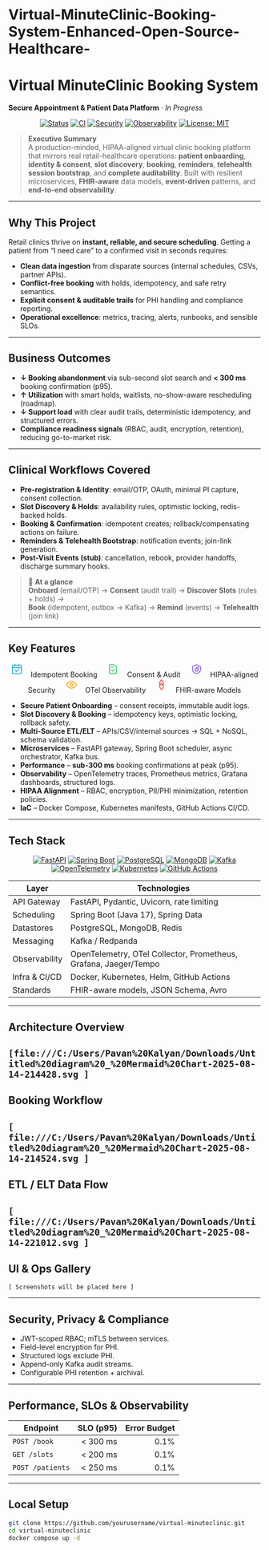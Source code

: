 # Virtual-MinuteClinic-Booking-System-Enhanced-Open-Source-Healthcare-
# Virtual MinuteClinic Booking System
**Secure Appointment & Patient Data Platform** · _In Progress_

<p align="center">
  <a href="#"><img alt="Status" src="https://img.shields.io/badge/status-in_progress-blue"></a>
  <a href="#"><img alt="CI" src="https://img.shields.io/badge/CI-GitHub_Actions-2088FF?logo=githubactions&logoColor=white"></a>
  <a href="#"><img alt="Security" src="https://img.shields.io/badge/Security-HIPAA_aligned-blueviolet"></a>
  <a href="#"><img alt="Observability" src="https://img.shields.io/badge/Observability-OpenTelemetry%20%7C%20Prometheus%20%7C%20Grafana-green"></a>
  <a href="LICENSE"><img alt="License: MIT" src="https://img.shields.io/badge/License-MIT-black.svg"></a>
</p>

> **Executive Summary**  
> A production-minded, HIPAA-aligned virtual clinic booking platform that mirrors real retail-healthcare operations: **patient onboarding**, **identity & consent**, **slot discovery**, **booking**, **reminders**, **telehealth session bootstrap**, and **complete auditability**. Built with resilient microservices, **FHIR-aware** data models, **event-driven** patterns, and **end-to-end observability**.

---

## Why This Project
Retail clinics thrive on **instant, reliable, and secure scheduling**. Getting a patient from “I need care” to a confirmed visit in seconds requires:
- **Clean data ingestion** from disparate sources (internal schedules, CSVs, partner APIs).
- **Conflict-free booking** with holds, idempotency, and safe retry semantics.
- **Explicit consent & auditable trails** for PHI handling and compliance reporting.
- **Operational excellence**: metrics, tracing, alerts, runbooks, and sensible SLOs.

---

## Business Outcomes
- **↓ Booking abandonment** via sub-second slot search and **< 300 ms** booking confirmation (p95).
- **↑ Utilization** with smart holds, waitlists, no-show-aware rescheduling (roadmap).
- **↓ Support load** with clear audit trails, deterministic idempotency, and structured errors.
- **Compliance readiness signals** (RBAC, audit, encryption, retention), reducing go-to-market risk.

---

## Clinical Workflows Covered
- **Pre-registration & Identity**: email/OTP, OAuth, minimal PI capture, consent collection.  
- **Slot Discovery & Holds**: availability rules, optimistic locking, redis-backed holds.  
- **Booking & Confirmation**: idempotent creates; rollback/compensating actions on failure.  
- **Reminders & Telehealth Bootstrap**: notification events; join-link generation.  
- **Post-Visit Events (stub)**: cancellation, rebook, provider handoffs, discharge summary hooks.

> 🧭 **At a glance**  
> **Onboard** (email/OTP) → **Consent** (audit trail) → **Discover Slots** (rules + holds) →  
> **Book** (idempotent, outbox → Kafka) → **Remind** (events) → **Telehealth** (join link)

---

## Key Features

<p align="center">
  <!-- Inline SVG icons so no separate folder is needed -->
  <!-- Booking -->
  <svg xmlns="http://www.w3.org/2000/svg" width="28" height="28" fill="none" stroke="#0ea5e9" stroke-width="1.6" stroke-linecap="round" stroke-linejoin="round"><rect x="3" y="4" width="18" height="17" rx="2"/><line x1="8" y1="2.5" x2="8" y2="6"/><line x1="16" y1="2.5" x2="16" y2="6"/><line x1="3" y1="9" x2="21" y2="9"/><polyline points="8,14 11,17 16,12"/></svg>
  &nbsp;&nbsp;Idempotent Booking&nbsp;&nbsp;&nbsp;&nbsp;
  <!-- Consent -->
  <svg xmlns="http://www.w3.org/2000/svg" width="28" height="28" fill="none" stroke="#22c55e" stroke-width="1.6" stroke-linecap="round" stroke-linejoin="round"><path d="M7 3h7l5 5v11a2 2 0 0 1-2 2H7a2 2 0 0 1-2-2V5a2 2 0 0 1 2-2z"/><polyline points="9,14 11,16 15,12"/><line x1="9" y1="8" x2="12" y2="8"/></svg>
  &nbsp;&nbsp;Consent & Audit&nbsp;&nbsp;&nbsp;&nbsp;
  <!-- Security -->
  <svg xmlns="http://www.w3.org/2000/svg" width="28" height="28" fill="none" stroke="#8b5cf6" stroke-width="1.6" stroke-linecap="round" stroke-linejoin="round"><path d="M12 3l8 4v5c0 5-3.5 8-8 9-4.5-1-8-4-8-9V7l8-4z"/><rect x="9" y="11" width="6" height="5" rx="1.5"/><path d="M12 11v-1.5a2 2 0 1 1 4 0V11"/></svg>
  &nbsp;&nbsp;HIPAA-aligned Security&nbsp;&nbsp;&nbsp;&nbsp;
  <!-- Observability -->
  <svg xmlns="http://www.w3.org/2000/svg" width="28" height="28" fill="none" stroke="#f59e0b" stroke-width="1.6" stroke-linecap="round" stroke-linejoin="round"><path d="M2 12s4-7 10-7 10 7 10 7-4 7-10 7S2 12 2 12z"/><circle cx="12" cy="12" r="3"/></svg>
  &nbsp;&nbsp;OTel Observability&nbsp;&nbsp;&nbsp;&nbsp;
  <!-- FHIR -->
  <svg xmlns="http://www.w3.org/2000/svg" width="28" height="28" fill="none" stroke="#ef4444" stroke-width="1.6" stroke-linecap="round" stroke-linejoin="round"><path d="M12 2c2 3 4 4 4 7a4 4 0 1 1-8 0c0-2 2-4 4-7z"/><path d="M8 14c0 3 2 6 4 8 2-2 4-5 4-8a4 4 0 0 0-8 0z"/></svg>
  &nbsp;&nbsp;FHIR-aware Models
</p>

- **Secure Patient Onboarding** – consent receipts, immutable audit logs.  
- **Slot Discovery & Booking** – idempotency keys, optimistic locking, rollback safety.  
- **Multi-Source ETL/ELT** – APIs/CSV/internal sources → SQL + NoSQL, schema validation.  
- **Microservices** – FastAPI gateway, Spring Boot scheduler, async orchestrator, Kafka bus.  
- **Performance** – **sub-300 ms** booking confirmations at peak (p95).  
- **Observability** – OpenTelemetry traces, Prometheus metrics, Grafana dashboards, structured logs.  
- **HIPAA Alignment** – RBAC, encryption, PII/PHI minimization, retention policies.  
- **IaC** – Docker Compose, Kubernetes manifests, GitHub Actions CI/CD.

---

## Tech Stack

<p align="center">
  <a href="#"><img alt="FastAPI" src="https://img.shields.io/badge/FastAPI-0.111-009485?logo=fastapi&logoColor=white"></a>
  <a href="#"><img alt="Spring Boot" src="https://img.shields.io/badge/Spring_Boot-3.x-6DB33F?logo=springboot&logoColor=white"></a>
  <a href="#"><img alt="PostgreSQL" src="https://img.shields.io/badge/PostgreSQL-16-4169E1?logo=postgresql&logoColor=white"></a>
  <a href="#"><img alt="MongoDB" src="https://img.shields.io/badge/MongoDB-6.x-47A248?logo=mongodb&logoColor=white"></a>
  <a href="#"><img alt="Kafka" src="https://img.shields.io/badge/Kafka-3.x-231F20?logo=apachekafka&logoColor=white"></a>
  <a href="#"><img alt="OpenTelemetry" src="https://img.shields.io/badge/OpenTelemetry-1.x-000000?logo=opentelemetry&logoColor=white"></a>
  <a href="#"><img alt="Kubernetes" src="https://img.shields.io/badge/Kubernetes-1.30-326CE5?logo=kubernetes&logoColor=white"></a>
  <a href="#"><img alt="GitHub Actions" src="https://img.shields.io/badge/GitHub_Actions-CI-2088FF?logo=githubactions&logoColor=white"></a>
</p>

| Layer | Technologies |
|-------|--------------|
| API Gateway | FastAPI, Pydantic, Uvicorn, rate limiting |
| Scheduling | Spring Boot (Java 17), Spring Data |
| Datastores | PostgreSQL, MongoDB, Redis |
| Messaging | Kafka / Redpanda |
| Observability | OpenTelemetry, OTel Collector, Prometheus, Grafana, Jaeger/Tempo |
| Infra & CI/CD | Docker, Kubernetes, Helm, GitHub Actions |
| Standards | FHIR-aware models, JSON Schema, Avro |

---

## Architecture Overview
<!-- PLACEHOLDER for diagram --> 
`[file:///C:/Users/Pavan%20Kalyan/Downloads/Untitled%20diagram%20_%20Mermaid%20Chart-2025-08-14-214428.svg ]`
---

## Booking Workflow
<!-- PLACEHOLDER for diagram -->
`[ file:///C:/Users/Pavan%20Kalyan/Downloads/Untitled%20diagram%20_%20Mermaid%20Chart-2025-08-14-214524.svg ]`
---

## ETL / ELT Data Flow
<!-- PLACEHOLDER for diagram -->
`[
file:///C:/Users/Pavan%20Kalyan/Downloads/Untitled%20diagram%20_%20Mermaid%20Chart-2025-08-14-221012.svg ]`
---

## UI & Ops Gallery
<!-- PLACEHOLDER for screenshots -->
`[ Screenshots will be placed here ]`

---

## Security, Privacy & Compliance
- JWT-scoped RBAC; mTLS between services.
- Field-level encryption for PHI.
- Structured logs exclude PHI.
- Append-only Kafka audit streams.
- Configurable PHI retention + archival.

---

## Performance, SLOs & Observability
| Endpoint | SLO (p95) | Error Budget |
|---|---:|---:|
| `POST /book` | < 300 ms | 0.1% |
| `GET /slots` | < 200 ms | 0.1% |
| `POST /patients` | < 250 ms | 0.1% |

---

## Local Setup
```bash
git clone https://github.com/yourusername/virtual-minuteclinic.git
cd virtual-minuteclinic
docker compose up -d
